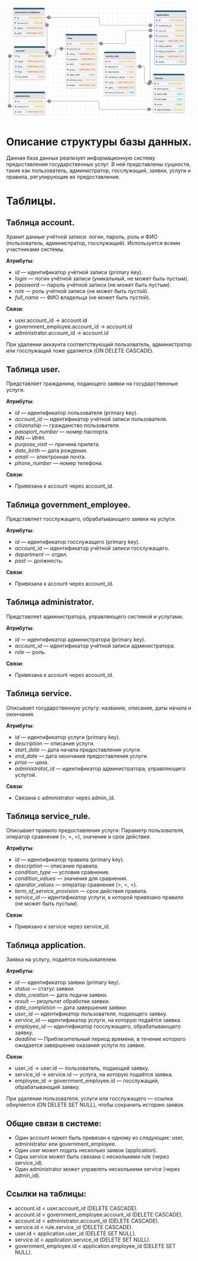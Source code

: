 ![Image alt](https://github.com/ZyryanovaAndzhela/PIS-01/raw/main/Схема_данных_в_БД/Схема_данных.jpg)
 
# Описание структуры базы данных.
Данная база данных реализует информационную систему предоставления государственных услуг. В ней представлены сущности, такие как пользователь, администратор, госслужащий, заявки, услуги и правила, регулирующие их предоставление.

# Таблицы.
## Таблица account.
Хранит данные учётной записи: логин, пароль, роль и ФИО (пользователь, администратор, госслужащий). Используется всеми участниками системы.

**Атрибуты**:
* _id_ — идентификатор учётной записи (primary key).
* _login_ — логин учётной записи (уникальный, не может быть пустым).
* _password_ — пароль учётной записи (не может быть пустым).
* _role_ — роль учётной записи (не может быть пустой).
* _full_name_ — ФИО владельца (не может быть пустой).

**Связи**:
* user.account_id → account.id
* government_employee.account_id → account.id
* administrator.account_id → account.id

При удалении аккаунта соответствующий пользователь, администратор или госслужащий тоже удаляется (ON DELETE CASCADE).

## Таблица user.
Представляет гражданина, подающего заявки на государственные услуги.

**Атрибуты**:
* _id_ — идентификатор пользователя (primary key).
* _account_id_ — идентификатор учётной записи пользователя.
* _citizenship_ — гражданство пользователя.
* _passport_number_ — номер паспорта.
* _INN_ — ИНН.
* _purpose_visit_ — причина прилета.
* _date_birth_ — дата рождения.
* _email_ — электронная почта.
* _phone_number_ — номер телефона.

**Связи**:
* Привязана к account через account_id.

## Таблица government_employee.
Представляет госслужащего, обрабатывающего заявки на услуги.

**Атрибуты**:
* _id_ — идентификатор госслужащего (primary key).
* _account_id_ — идентификатор учётной записи госслужащего.
* _department_ — отдел.
* _post_ — должность.

**Связи**:
* Привязана к account через account_id.

## Таблица administrator.
Представляет администратора, управляющего системой и услугами.

**Атрибуты**:
* _id_ — идентификатор администратора (primary key).
* _account_id_ — идентификатор учётной записи администратора.
* _role_ — роль.

**Связи**:
* Привязана к account через account_id.

## Таблица service.
Описывает государственную услугу: название, описание, даты начала и окончания.

**Атрибуты**:
* _id_ — идентификатор услуги (primary key).
* _description_ — описание услуги.
* _start_date_ — дата начала предоставления услуги.
* _end_date_ — дата окончания предоставления услуги.
* _prise_ — цена.
* _administratot_id_ — идентификатор администратора, управляющего услугой.

**Связи**:
* Связана с administrator через admin_id.

## Таблица service_rule.
Описывает правило предоставления услуги: Параметр пользователя, оператор сравнения (>, =, <), значение и срок действия.

**Атрибуты**:
* _id_ — идентификатор правила (primary key).
* _description_ — описание правила.
* _condition_type_ — условия сравнения.
* _condition_values_ — значения для сравнения.
* _operator_values_ — оператор сравнения (>, =, <).
* _term_of_service_provision_ — срок действия правила.
* _service_id_ — идентификатор услуги, к которой привязано правило (не может быть пустым).

**Связи**:
* Привязано к service через service_id.

## Таблица application.
Заявка на услугу, подаётся пользователем.

**Атрибуты**:
* _id_ — идентификатор заявки (primary key).
* _status_ — статус заявки.
* _date_creation_ — дата подачи заявки.
* _result_ — результат обработки заявки.
* _date_completion_ — дата завершения заявки.
* _user_id_ — идентификатор пользователя, подающего заявку.
* _service_id_ — идентификатор услуги, на которую подаётся заявка.
* _employee_id_ — идентификатор госслужащего, обрабатывающего заявку.
* _deadline_ — Приблизительный период времени, в течение которого ожидается завершение оказания услуги по заявке.

**Связи**:
* user_id → user.id — пользователь, подающий заявку.
* service_id → service.id — услуга, на которую подаётся заявка.
* employee_id → government_employee.id — госслужащий, обрабатывающий заявку.

При удалении пользователя, услуги или госслужащего — ссылка обнуляется (ON DELETE SET NULL), чтобы сохранить историю заявок.

## Общие связи в системе:
- Один account может быть привязан к одному из следующих: user, administrator или government_employee.
- Один user может подать несколько заявок (application).
- Одна service может быть связана с несколькими rule (через service_id).
- Один administrator может управлять несколькими service (через admin_id).

## Ссылки на таблицы:
- account.id < user.account_id (DELETE CASCADE).
- account.id < government_employee.account_id (DELETE CASCADE).
- account.id < administrator.account_id (DELETE CASCADE).
- service.id < rule.service_id (DELETE CASCADE).
- user.id < application.user_id (DELETE SET NULL).
- service.id < application.service_id (DELETE SET NULL).
- government_employee.id < application.employee_id (DELETE SET NULL).
